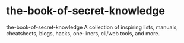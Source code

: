 # the-book-of-secret-knowledge
the-book-of-secret-knowledge A collection of inspiring lists, manuals, cheatsheets, blogs, hacks, one-liners, cli/web tools, and more.
